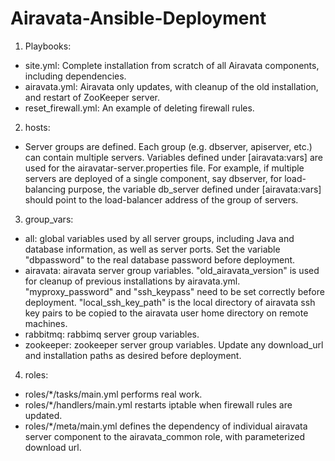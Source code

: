 Airavata-Ansible-Deployment
===========================
1. Playbooks:
  - site.yml: Complete installation from scratch of all Airavata components, including dependencies. 
  - airavata.yml: Airavata only updates, with cleanup of the old installation, and restart of ZooKeeper server. 
  - reset_firewall.yml: An example of deleting firewall rules. 

2. hosts:
  - Server groups are defined. Each group (e.g. dbserver, apiserver, etc.) can contain multiple servers. Variables defined under [airavata:vars] are used for the airavatar-server.properties file. For example, if multiple servers are deployed of a single component, say dbserver, for load-balancing purpose, the variable db_server defined under [airavata:vars] should point to the load-balancer address of the group of servers. 

3. group_vars:
  - all: global variables used by all server groups, including Java and database information, as well as server ports. Set the variable "dbpassword" to the real database password before deployment. 
  - airavata: airavata server group variables. "old_airavata_version" is used for cleanup of previous installations by airavata.yml. "myproxy_password" and "ssh_keypass" need to be set correctly before deployment. "local_ssh_key_path" is the local directory of airavata ssh key pairs to be copied to the airavata user home directory on remote machines. 	
  - rabbitmq: rabbimq server group variables.
  - zookeeper: zookeeper server group variables. 
Update any download_url and installation paths as desired before deployment. 

4. roles:
  - roles/*/tasks/main.yml performs real work.  
  - roles/*/handlers/main.yml restarts iptable when firewall rules are updated.
  - roles/*/meta/main.yml defines the dependency of individual airavata server component to the airavata_common role, with parameterized download url.  
